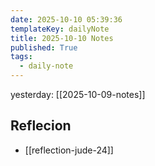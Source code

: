 ```yaml
---
date: 2025-10-10 05:39:36
templateKey: dailyNote
title: 2025-10-10 Notes
published: True
tags:
  - daily-note
---
```


yesterday: [[2025-10-09-notes]]

## Reflecion

- [[reflection-jude-24]]
